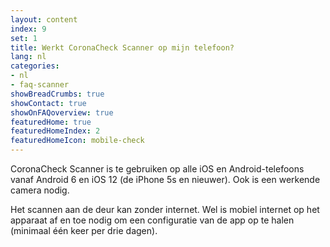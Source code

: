```yaml
---
layout: content
index: 9
set: 1
title: Werkt CoronaCheck Scanner op mijn telefoon? 
lang: nl
categories:
- nl
- faq-scanner
showBreadCrumbs: true
showContact: true
showOnFAQoverview: true
featuredHome: true
featuredHomeIndex: 2
featuredHomeIcon: mobile-check
---
```

CoronaCheck Scanner is te gebruiken op alle iOS en Android-telefoons vanaf Android 6 en iOS 12 (de iPhone 5s en nieuwer). Ook is een werkende camera nodig.

Het scannen aan de deur kan zonder internet. Wel is mobiel internet op het apparaat af en toe nodig om een configuratie van de app op te halen (minimaal één keer per drie dagen).

